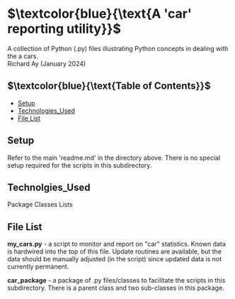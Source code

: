 # $`\textcolor{blue}{\text{A 'car' reporting utility}}`$
A collection of Python (.py) files illustrating  Python concepts in dealing 
with the a cars.  
Richard Ay (January 2024)

## $`\textcolor{blue}{\text{Table of Contents}}`$  
* [Setup](#setup)
* [Technologies_Used](#technolgies_used)
* [File List](#file-list)


## Setup
Refer to the main 'readme.md' in the directory above.  There is no special setup required for
the scripts in this subdirectory.  


## Technolgies_Used
Package
Classes
Lists


## File List
**my_cars.py** - a script to monitor and report on "car" statistics.  Known data is hardwired into
                 the top of this file.  Update routines are available, but the data should be 
                 manually adjusted (in the script) since updated data is not currently permanent.

**car_package** - a package of .py files/classes to facilitate the scripts in this subdirectory. There
                  is a parent class and two sub-classes in this package.

 
 

